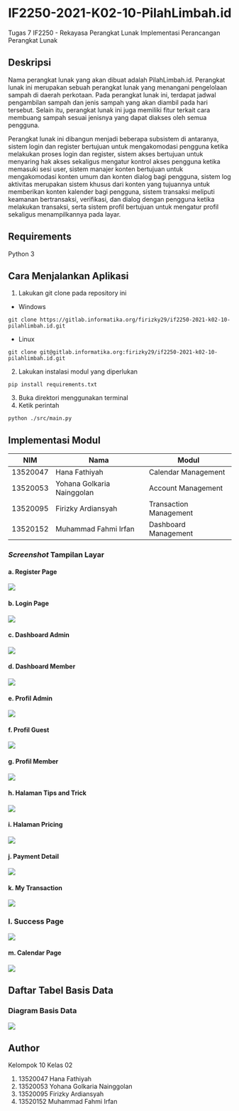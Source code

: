 # IF2250-2021-K02-10-PilahLimbah.id

Tugas 7
IF2250 - Rekayasa Perangkat Lunak
Implementasi Perancangan Perangkat Lunak

## Deskripsi
Nama perangkat lunak yang akan dibuat adalah PilahLimbah.id. Perangkat lunak ini merupakan sebuah perangkat lunak yang menangani pengelolaan sampah di daerah perkotaan. Pada perangkat lunak ini, terdapat jadwal pengambilan sampah dan jenis sampah yang akan diambil pada hari tersebut. Selain itu, perangkat lunak ini juga memiliki fitur terkait cara membuang sampah sesuai jenisnya yang dapat diakses oleh semua pengguna. 

Perangkat lunak ini dibangun menjadi beberapa subsistem di antaranya, sistem login dan register bertujuan untuk mengakomodasi pengguna ketika melakukan proses login dan register, sistem akses bertujuan untuk menyaring hak akses sekaligus mengatur kontrol akses pengguna ketika memasuki sesi user, sistem manajer konten bertujuan untuk mengakomodasi konten umum dan konten dialog bagi pengguna, sistem log aktivitas merupakan sistem khusus dari konten yang tujuannya untuk memberikan konten kalender bagi pengguna, sistem transaksi meliputi keamanan bertransaksi, verifikasi, dan dialog dengan pengguna ketika melakukan transaksi, serta sistem profil bertujuan untuk mengatur profil sekaligus menampilkannya pada layar.


## Requirements
Python 3

## Cara Menjalankan Aplikasi
1. Lakukan git clone pada repository ini
- Windows
```shell
git clone https://gitlab.informatika.org/firizky29/if2250-2021-k02-10-pilahlimbah.id.git
```
- Linux
```shell
git clone git@gitlab.informatika.org:firizky29/if2250-2021-k02-10-pilahlimbah.id.git
```
2. Lakukan instalasi modul yang diperlukan
```shell
pip install requirements.txt
```
3. Buka direktori menggunakan terminal
4. Ketik perintah
```shell
python ./src/main.py
```

## Implementasi Modul
|NIM|Nama|Modul|
|---|---|---|
|13520047|Hana Fathiyah|Calendar Management|
|13520053|Yohana Golkaria Nainggolan|Account Management|
|13520095|Firizky Ardiansyah|Transaction Management|
|13520152|Muhammad Fahmi Irfan|Dashboard Management|

### _Screenshot_ Tampilan Layar

#### a. Register Page
![](./img/screenshot/register.jpeg)

#### b. Login Page
![](./img/screenshot/login.jpeg)

#### c. Dashboard Admin
![](./img/screenshot/dashboard_admin.jpeg)

#### d. Dashboard Member
![](./img/screenshot/dashboard_member.jpeg)

#### e. Profil Admin
![](./img/screenshot/profil_admin.jpeg)

#### f. Profil Guest
![](./img/screenshot/profil_guest.jpeg)

#### g. Profil Member
![](./img/screenshot/member_profil.jpeg)

#### h. Halaman Tips and Trick
![](./img/screenshot/tips_trick.jpeg)

#### i. Halaman Pricing
![](./img/screenshot/pricing.jpeg)

#### j. Payment Detail
![](./img/screenshot/payment_details.jpeg)

#### k. My Transaction
![](./img/screenshot/mytransaction.jpeg)

### l. Success Page
![](./img/screenshot/success.jpeg)

#### m. Calendar Page
![](./img/screenshot/calendar.jpeg)

## Daftar Tabel Basis Data

### Diagram Basis Data
![](./img/database/diagram.jpeg)

## Author
Kelompok 10 Kelas 02
1. 13520047 Hana Fathiyah
2. 13520053 Yohana Golkaria Nainggolan
3. 13520095 Firizky Ardiansyah
4. 13520152 Muhammad Fahmi Irfan
